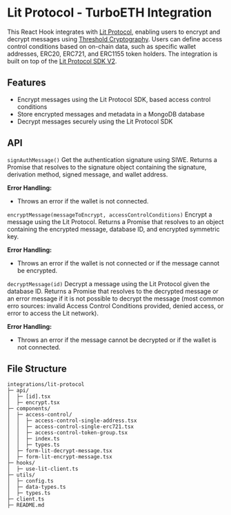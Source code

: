 # Lit Protocol - TurboETH Integration

This React Hook integrates with [Lit Protocol](https://litprotocol.com/), enabling users to encrypt and decrypt messages using [Threshold Cryptography](https://en.wikipedia.org/wiki/Threshold_cryptosystem). Users can define access control conditions based on on-chain data, such as specific wallet addresses, ERC20, ERC721, and ERC1155 token holders. The integration is built on top of the [Lit Protocol SDK V2](https://developer.litprotocol.com/SDK/intro).

## Features

- Encrypt messages using the Lit Protocol SDK, based access control conditions
- Store encrypted messages and metadata in a MongoDB database
- Decrypt messages securely using the Lit Protocol SDK

## API

`signAuthMessage()`
Get the authentication signature using SIWE. Returns a Promise that resolves to the signature object containing the signature, derivation method, signed message, and wallet address.

**Error Handling:**

- Throws an error if the wallet is not connected.

`encryptMessage(messageToEncrypt, accessControlConditions)`
Encrypt a message using the Lit Protocol. Returns a Promise that resolves to an object containing the encrypted message, database ID, and encrypted symmetric key.

**Error Handling:**

- Throws an error if the wallet is not connected or if the message cannot be encrypted.

`decryptMessage(id)`
Decrypt a message using the Lit Protocol given the database ID. Returns a Promise that resolves to the decrypted message or an error message if it is not possible to decrypt the message (most common erro sources: invalid Access Control Conditions provided, denied access, or error to access the Lit network).

**Error Handling:**

- Throws an error if the message cannot be decrypted or if the wallet is not connected.

## File Structure

```
integrations/lit-protocol
├─ api/
│  ├─ [id].tsx
│  ├─ encrypt.tsx
├─ components/
│  ├─ access-control/
│  │  ├─ access-control-single-address.tsx
│  │  ├─ access-control-single-erc721.tsx
│  │  ├─ access-control-token-group.tsx
│  │  ├─ index.ts
│  │  ├─ types.ts
│  ├─ form-lit-decrypt-message.tsx
│  ├─ form-lit-encrypt-message.tsx
├─ hooks/
│  ├─ use-lit-client.ts
├─ utils/
│  ├─ config.ts
│  ├─ data-types.ts
│  ├─ types.ts
├─ client.ts
├─ README.md
```
